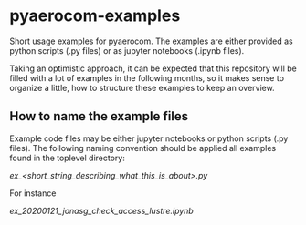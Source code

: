 # pyaerocom-examples

Short usage examples for pyaerocom. The examples are either provided as python scripts (.py files) or as jupyter notebooks (.ipynb files).

Taking an optimistic approach, it can be expected that this repository will be filled with a lot of examples in the following months, so it makes sense to organize a little, how to structure these examples to keep an overview.

## How to name the example files

Example code files may be either jupyter notebooks or python scripts (.py files). The following naming convention should be applied all examples found in the toplevel directory:

*ex_<YYYYMMDD>_<user>_<short_string_describing_what_this_is_about>.py*

For instance

*ex_20200121_jonasg_check_access_lustre.ipynb*
